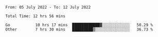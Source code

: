 <!--START_SECTION:waka-->

```text
From: 05 July 2022 - To: 12 July 2022

Total Time: 12 hrs 56 mins

Go           10 hrs 17 mins  ████████████▓░░░░░░░░░░░░   50.29 %
Other        7 hrs 30 mins   █████████▒░░░░░░░░░░░░░░░   36.73 %
```

<!--END_SECTION:waka-->